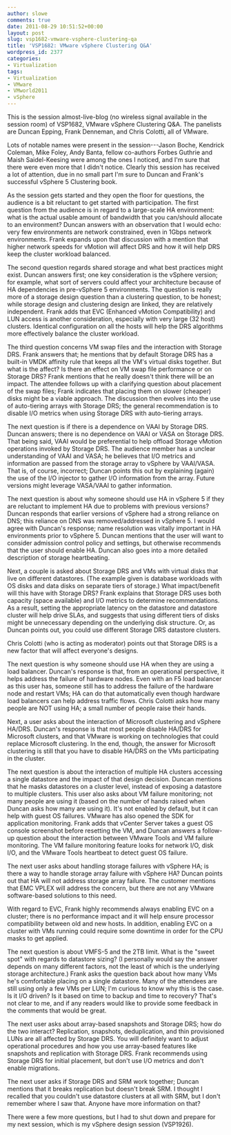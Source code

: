 ```yaml
---
author: slowe
comments: true
date: 2011-08-29 10:51:52+00:00
layout: post
slug: vsp1682-vmware-vsphere-clustering-qa
title: 'VSP1682: VMware vSphere Clustering Q&A'
wordpress_id: 2377
categories:
- Virtualization
tags:
- Virtualization
- VMware
- VMworld2011
- vSphere
---
```


This is the session almost-live-blog (no wireless signal available in the session room) of VSP1682, VMware vSphere Clustering Q&A. The panelists are Duncan Epping, Frank Denneman, and Chris Colotti, all of VMware.

Lots of notable names were present in the session---Jason Boche, Kendrick Coleman, Mike Foley, Andy Banta, fellow co-authors Forbes Guthrie and Maish Saidel-Keesing were among the ones I noticed, and I'm sure that there were even more that I didn't notice. Clearly this session has received a lot of attention, due in no small part I'm sure to Duncan and Frank's successful vSphere 5 Clustering book.

As the session gets started and they open the floor for questions, the audience is a bit reluctant to get started with participation. The first question from the audience is in regard to a large-scale HA environment: what is the actual usable amount of bandwidth that you can/should allocate to an environment? Duncan answers with an observation that I would echo: very few environments are network constrained, even in 1Gbps network environments. Frank expands upon that discussion with a mention that higher network speeds for vMotion will affect DRS and how it will help DRS keep the cluster workload balanced.

The second question regards shared storage and what best practices might exist. Duncan answers first; one key consideration is the vSphere version; for example, what sort of servers could affect your architecture because of HA dependencies in pre-vSphere 5 environments. The question is really more of a storage design question than a clustering question, to be honest; while storage design and clustering design are linked, they are relatively independent. Frank adds that EVC (Enhanced vMotion Compatibility) and LUN access is another consideration, especially with very large (32 host) clusters. Identical configuration on all the hosts will help the DRS algorithms more effectively balance the cluster workload.

The third question concerns VM swap files and the interaction with Storage DRS. Frank answers that; he mentions that by default Storage DRS has a built-in VMDK affinity rule that keeps all the VM's virtual disks together. But what is the affect? Is there an effect on VM swap file performance or on Storage DRS? Frank mentions that he really doesn't think there will be an impact. The attendee follows up with a clarifying question about placement of the swap files; Frank indicates that placing them on slower (cheaper) disks might be a viable approach. The discussion then evolves into the use of auto-tiering arrays with Storage DRS; the general recommendation is to disable I/O metrics when using Storage DRS with auto-tiering arrays.

The next question is if there is a dependence on VAAI by Storage DRS. Duncan answers; there is no dependence on VAAI or VASA on Storage DRS. That being said, VAAI would be preferential to help offload Storage vMotion operations invoked by Storage DRS. The audience member has a unclear understanding of VAAI and VASA; he believes that I/O metrics and information are passed from the storage array to vSphere by VAAI/VASA. That is, of course, incorrect; Duncan points this out by explaining (again) the use of the I/O injector to gather I/O information from the array. Future versions might leverage VASA/VAAI to gather information.

The next question is about why someone should use HA in vSphere 5 if they are reluctant to implement HA due to problems with previous versions? Duncan responds that earlier versions of vSphere had a strong reliance on DNS; this reliance on DNS was removed/addressed in vSphere 5. I would agree with Duncan's response; name resolution was vitally important in HA environments prior to vSphere 5. Duncan mentions that the user will want to consider admission control policy and settings, but otherwise recommends that the user should enable HA. Duncan also goes into a more detailed description of storage heartbeating.

Next, a couple is asked about Storage DRS and VMs with virtual disks that live on different datastores. (The example given is database workloads with OS disks and data disks on separate tiers of storage.) What impact/benefit will this have with Storage DRS? Frank explains that Storage DRS uses both capacity (space available) and I/O metrics to determine recommendations. As a result, setting the appropriate latency on the datastore and datastore cluster will help drive SLAs, and suggests that using different tiers of disks might be unnecessary depending on the underlying disk structure. Or, as Duncan points out, you could use different Storage DRS datastore clusters.

Chris Colotti (who is acting as moderator) points out that Storage DRS is a new factor that will affect everyone's designs.

The next question is why someone should use HA when they are using a load balancer. Duncan's response is that, from an operational perspective, it helps address the failure of hardware nodes. Even with an F5 load balancer as this user has, someone still has to address the failure of the hardware node and restart VMs; HA can do that automatically even though hardware load balancers can help address traffic flows. Chris Colotti asks how many people are NOT using HA; a small number of people raise their hands.

Next, a user asks about the interaction of Microsoft clustering and vSphere HA/DRS. Duncan's response is that most people disable HA/DRS for Microsoft clusters, and that VMware is working on technologies that could replace Microsoft clustering. In the end, though, the answer for Microsoft clustering is still that you have to disable HA/DRS on the VMs participating in the cluster.

The next question is about the interaction of multiple HA clusters accessing a single datastore and the impact of that design decision. Duncan mentions that he masks datastores on a cluster level, instead of exposing a datastore to multiple clusters. This user also asks about VM failure monitoring; not many people are using it (based on the number of hands raised when Duncan asks how many are using it). It's not enabled by default, but it can help with guest OS failures. VMware has also opened the SDK for application monitoring. Frank adds that vCenter Server takes a guest OS console screenshot before resetting the VM, and Duncan answers a follow-up question about the interaction between VMware Tools and VM failure monitoring. The VM failure monitoring feature looks for network I/O, disk I/O, and the VMware Tools heartbeat to detect guest OS failure.

The next user asks about handling storage failures with vSphere HA; is there a way to handle storage array failure with vSphere HA? Duncan points out that HA will not address storage array failure. The customer mentions that EMC VPLEX will address the concern, but there are not any VMware software-based solutions to this need.

With regard to EVC, Frank highly recommends always enabling EVC on a cluster; there is no performance impact and it will help ensure processor compatibility between old and new hosts. In addition, enabling EVC on a cluster with VMs running could require some downtime in order for the CPU masks to get applied.

The next question is about VMFS-5 and the 2TB limit. What is the "sweet spot" with regards to datastore sizing? (I personally would say the answer depends on many different factors, not the least of which is the underlying storage architecture.) Frank asks the question back about how many VMs he's comfortable placing on a single datastore. Many of the attendees are still using only a few VMs per LUN; I'm curious to know why this is the case. Is it I/O driven? Is it based on time to backup and time to recovery? That's not clear to me, and if any readers would like to provide some feedback in the comments that would be great.

The next user asks about array-based snapshots and Storage DRS; how do the two interact? Replication, snapshots, deduplication, and thin provisioned LUNs are all affected by Storage DRS. You will definitely want to adjust operational procedures and how you use array-based features like snapshots and replication with Storage DRS. Frank recommends using Storage DRS for initial placement, but don't use I/O metrics and don't enable migrations.

The next user asks if Storage DRS and SRM work together; Duncan mentions that it breaks replication but doesn't break SRM. I thought I recalled that you couldn't use datastore clusters at all with SRM, but I don't remember where I saw that. Anyone have more information on that?

There were a few more questions, but I had to shut down and prepare for my next session, which is my vSphere design session (VSP1926).
